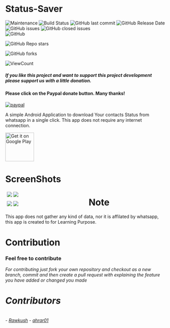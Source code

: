# Status-Saver

 ![Maintenance](https://img.shields.io/badge/Maintained%3F-NO-red.svg) 
  ![Build Status](https://travis-ci.org/joemccann/dillinger.svg?branch=master)
  ![GitHub last commit](https://img.shields.io/github/last-commit/rawkush/status-saver)
  ![GitHub Release Date](https://img.shields.io/github/release-date/gec-developers/status-saver)
   ![GitHub issues](https://img.shields.io/github/issues-raw/gec-developers/status-saver)
   ![GitHub closed issues](https://img.shields.io/github/issues-closed-raw/gec-developers/status-saver)
  <br />
![GitHub](https://img.shields.io/github/license/gec-developers/status-saver)

 ![GitHub Repo stars](https://img.shields.io/github/stars/gec-developers/status-saver?style=social) 

  ![GitHub forks](https://img.shields.io/github/forks/gec-developers/status-saver?style=social)
 
![ViewCount](https://views.whatilearened.today/views/github/rawkush/status_saver.svg)
##### If you like this project and want to support this project development please support us with a little donation.
#### Please click on the Paypal donate button. Many thanks!

[![paypal](https://www.paypalobjects.com/en_US/i/btn/btn_donateCC_LG.gif)](https://paypal.me/GECDevs?locale.x=en_GB)

A simple Android Application to download Your contacts Status from whatsapp in a single click.
This app does not require any internet connection.

<a href="https://play.google.com/store/apps/details?id=com.tripleastudio.whatsappstatussaver" target="_blank">
<img src="https://play.google.com/intl/en_us/badges/images/generic/en-play-badge.png" alt="Get it on Google Play" height="90"/></a>

# ScreenShots

<div id ="up" style = "float: left; width: 50%; margin: 5px;">
<img src="github/pic1.png">

<img src="github/pic2.png">
</div>

<div id ="down" style = "float: left; width: 50%; margin: 5px;">
<img src="github/pic3.png">

<img src="github/pic4.png">

</div>




# Note

This app does not gather any kind of data, nor it is affilated by whatsapp, this app is created to for Learning Purpose.

# Contribution

<h3> Feel free to contribute </h3>

<i>For contributing just fork your own repository and checkout as a new branch, commit and then create a pull request with explaining the feature you have added or changed you made<i>


# Contributors 
<br />
-  <a href="https://github.com/Rawkush/"> Rawkush</a>     </li>
- <a href="https://github.com/ahrar01"> ahrar01 </a>      </li>
